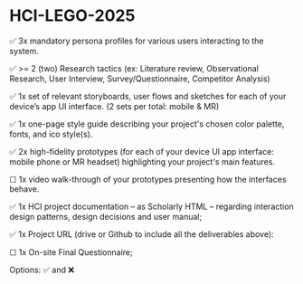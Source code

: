 # HCI-LEGO-2025

✅ 3x mandatory persona profiles for various users interacting to the system.

✅ >= 2 (two) Research tactics (ex: Literature review, Observational Research, User Interview, Survey/Questionnaire, Competitor Analysis)  

✅ 1x set of relevant storyboards, user flows and sketches for each of your device’s app UI interface.  (2 sets per total: mobile & MR)

✅ 1x one-page style guide describing your project's chosen color palette, fonts, and ico style(s).  

✅ 2x high-fidelity prototypes (for each of your device UI app interface: mobile phone or MR headset) highlighting your project's main features.

☐ 1x video walk-through of your prototypes presenting how the interfaces behave.  

✅ 1x HCI project documentation – as Scholarly HTML – regarding interaction design patterns, design decisions and user manual;

✅ 1x Project URL (drive or Github to include all the deliverables above):

☐ 1x On-site Final Questionnaire;

Options: ✅ and ❌
